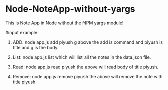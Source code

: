 # Node-NoteApp-without-yargs
This is Note App in Node without the NPM yargs module!


#input example:
1. ADD: node app.js add piyush g
above the add is command and piyush is title and g is the body.

2. List: node app.js list
which will list all the notes in the data.json file.

3. Read: node app.js read piyush
the above will read body of title piyush.

4. Remove: node app.js remove piyush
the above will remove the note with title piyush.
